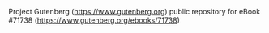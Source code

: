 Project Gutenberg (https://www.gutenberg.org) public repository
for eBook #71738 (https://www.gutenberg.org/ebooks/71738)
